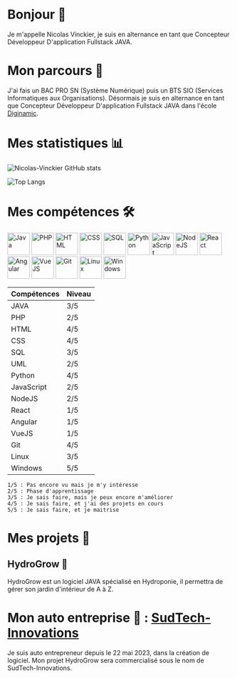 # Bonjour 👋

Je m'appelle Nicolas Vinckier, je suis en alternance en tant que Concepteur Développeur D'application Fullstack JAVA.

# Mon parcours 🏫

J'ai fais un BAC PRO SN (Système Numérique) puis un BTS SIO (Services Informatiques aux Organisations).
Désormais je suis en alternance en tant que Concepteur Développeur D'application Fullstack JAVA dans l'école [Diginamic](https://www.diginamic.fr/).

# Mes statistiques 📊

<!-- 
Pour avoir une image interactive sur les statistiques github, allez voir le répertoire :
https://github.com/anuraghazra/github-readme-stats
-->
![Nicolas-Vinckier GitHub stats](https://github-readme-stats.vercel.app/api?username=Nicolas-Vinckier\&bg_color=30,e96443,904e95\&title_color=fff\&text_color=fff)

<!-- ![Top Langs](https://github-readme-stats.vercel.app/api/top-langs/?username=Nicolas-Vinckier) -->
![Top Langs](https://github-readme-stats.vercel.app/api/top-langs/?username=Nicolas-Vinckier\&layout=compact)

<!-- ![Nicolas-Vinckier stats](https://github-readme-stats.vercel.app/api?username=Nicolas-Vinckier\&rank_icon=percentile) -->

# Mes compétences 🛠️

<img alt="Java" width="50" src="https://cdn.jsdelivr.net/gh/devicons/devicon/icons/java/java-original.svg" />
<img alt="PHP" width="50" src="https://cdn.jsdelivr.net/gh/devicons/devicon/icons/php/php-original.svg" />
<img alt="HTML" width="50" src="https://cdn.jsdelivr.net/gh/devicons/devicon/icons/html5/html5-original.svg" />
<img alt="CSS" width="50" src="https://cdn.jsdelivr.net/gh/devicons/devicon/icons/css3/css3-original.svg" />
<img alt="SQL" width="50" src="https://cdn.jsdelivr.net/gh/devicons/devicon/icons/mysql/mysql-original.svg" />
<img alt="Python" width="50" src="https://cdn.jsdelivr.net/gh/devicons/devicon/icons/python/python-original.svg" />
<img alt="JavaScript" width="50" src="https://cdn.jsdelivr.net/gh/devicons/devicon/icons/javascript/javascript-original.svg" />
<img alt="NodeJS" width="50" src="https://cdn.jsdelivr.net/gh/devicons/devicon/icons/nodejs/nodejs-original.svg" />
<img alt="React" width="50" src="https://cdn.jsdelivr.net/gh/devicons/devicon/icons/react/react-original.svg" />
<img alt="Angular" width="50" src="https://cdn.jsdelivr.net/gh/devicons/devicon/icons/angularjs/angularjs-original.svg" />
<img alt="VueJS" width="50" src="https://cdn.jsdelivr.net/gh/devicons/devicon/icons/vuejs/vuejs-original.svg" />
<img alt="Git" width="50" src="https://cdn.jsdelivr.net/gh/devicons/devicon/icons/git/git-original.svg" />
<img alt="Linux" width="50" src="https://cdn.jsdelivr.net/gh/devicons/devicon/icons/linux/linux-original.svg" />
<img alt="Windows" width="50" src="https://cdn.jsdelivr.net/gh/devicons/devicon/icons/windows8/windows8-original.svg" />


<!-- Tableau de compétance -->

| Compétences | Niveau |
| ----------- | ------ |
| JAVA        | 3/5    |
| PHP         | 2/5    |
| HTML        | 4/5    |
| CSS         | 4/5    |
| SQL         | 3/5    |
| UML         | 2/5    |
| Python      | 4/5    |
| JavaScript  | 2/5    |
| NodeJS      | 2/5    |
| React       | 1/5    |
| Angular     | 1/5    |
| VueJS       | 1/5    |
| Git         | 4/5    |
| Linux       | 3/5    |
| Windows     | 5/5    |

<!-- Expliquation des scores -->

```
1/5 : Pas encore vu mais je m'y intéresse
2/5 : Phase d'apprentissage
3/5 : Je sais faire, mais je peux encore m'améliorer
4/5 : Je sais faire, et j'ai des projets en cours
5/5 : Je sais faire, et je maitrise
```


# Mes projets 🚧

## HydroGrow 🌿

HydroGrow est un logiciel JAVA spécialisé en Hydroponie, il permettra de gérer son jardin d'intérieur de A à Z.

# Mon auto entreprise 👔 : [SudTech-Innovations](https://github.com/SudTech-Innovations)

Je suis auto entrepreneur depuis le 22 mai 2023, dans la création de logiciel.
Mon projet HydroGrow sera commercialisé sous le nom de SudTech-Innovations.
